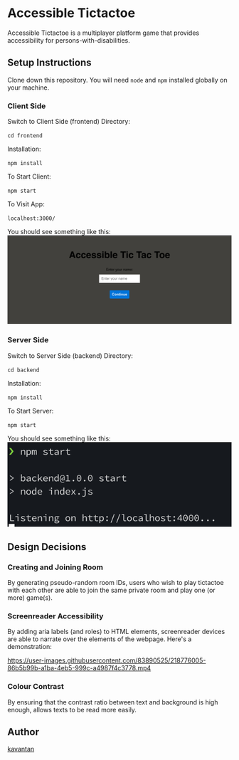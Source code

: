# Accessible Tictactoe

Accessible Tictactoe is a multiplayer platform game that provides accessibility for persons-with-disabilities.

## Setup Instructions

Clone down this repository. You will need `node` and `npm` installed globally on your machine.

### Client Side

Switch to Client Side (frontend) Directory:

`cd frontend`

Installation:

`npm install`

To Start Client:

`npm start`

To Visit App:

`localhost:3000/`

You should see something like this:
![Ui](docs/images/Ui.png)

### Server Side

Switch to Server Side (backend) Directory:

`cd backend`

Installation:

`npm install`

To Start Server:

`npm start`

You should see something like this:
![Server](docs/images/Server.png)

## Design Decisions

### Creating and Joining Room

By generating pseudo-random room IDs, users who wish to play tictactoe with each other are able to join the same private room and play one (or more) game(s).

### Screenreader Accessibility

By adding aria labels (and roles) to HTML elements, screenreader devices are able to narrate over the elements of the webpage. Here's a demonstration:

https://user-images.githubusercontent.com/83890525/218776005-86b5b99b-a1ba-4eb5-999c-a4987f4c3778.mp4

### Colour Contrast

By ensuring that the contrast ratio between text and background is high enough, allows texts to be read more easily.

## Author

[kavantan](https://github.com/kavantan)
